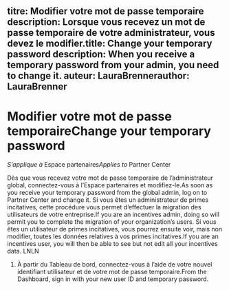 
<span data-ttu-id="11cc8-101">titre: Modifier votre mot de passe temporaire description: Lorsque vous recevez un mot de passe temporaire de votre administrateur, vous devez le modifier.</span><span class="sxs-lookup"><span data-stu-id="11cc8-101">title: Change your temporary password description: When you receive a temporary password from your admin, you need to change it.</span></span>
<span data-ttu-id="11cc8-102">auteur: LauraBrenner</span><span class="sxs-lookup"><span data-stu-id="11cc8-102">author: LauraBrenner</span></span>
---

# <a name="change-your-temporary-password"></a><span data-ttu-id="11cc8-103">Modifier votre mot de passe temporaire</span><span class="sxs-lookup"><span data-stu-id="11cc8-103">Change your temporary password</span></span>

<span data-ttu-id="11cc8-104">*S’applique à* Espace partenaires</span><span class="sxs-lookup"><span data-stu-id="11cc8-104">*Applies to* Partner Center</span></span>

<span data-ttu-id="11cc8-105">Dès que vous recevez votre mot de passe temporaire de l’administrateur global, connectez-vous à l’Espace partenaires et modifiez-le.</span><span class="sxs-lookup"><span data-stu-id="11cc8-105">As soon as you receive your temporary password from the global admin, log on to Partner Center and change it.</span></span> <span data-ttu-id="11cc8-106">Si vous êtes un administrateur de primes incitatives, cette procédure vous permet d’effectuer la migration des utilisateurs de votre entreprise.</span><span class="sxs-lookup"><span data-stu-id="11cc8-106">If you are an incentives admin, doing so will permit you to complete the migration of your organization’s users.</span></span> <span data-ttu-id="11cc8-107">Si vous êtes un utilisateur de primes incitatives, vous pourrez ensuite voir, mais non modifier, toutes les données relatives à vos primes incitatives.</span><span class="sxs-lookup"><span data-stu-id="11cc8-107">If you are an incentives user, you will then be able to see but not edit all your incentives data.</span></span> <span data-ttu-id="11cc8-108">LN</span><span class="sxs-lookup"><span data-stu-id="11cc8-108">LN</span></span>

1. <span data-ttu-id="11cc8-109">À partir du Tableau de bord, connectez-vous à l’aide de votre nouvel identifiant utilisateur et de votre mot de passe temporaire.</span><span class="sxs-lookup"><span data-stu-id="11cc8-109">From the Dashboard, sign in with your new user ID and temporary password.</span></span>